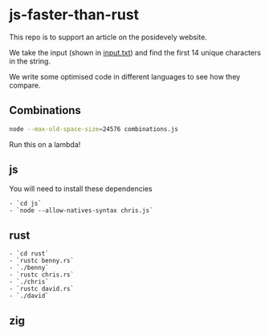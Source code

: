 # js-faster-than-rust

This repo is to support an article on the posidevely website.

We take the input (shown in [input.txt](./input.txt)) and find the first 14 unique characters in the string.

We write some optimised code in different languages to see how they compare.

## Combinations

```sh
node --max-old-space-size=24576 combinations.js
```

Run this on a lambda!

## js

You will need to install these dependencies

    - `cd js`
    - `node --allow-natives-syntax chris.js`

## rust

    - `cd rust`
    - `rustc benny.rs`
    - `./benny`
    - `rustc chris.rs`
    - `./chris`
    - `rustc david.rs`
    - `./david`

## zig

